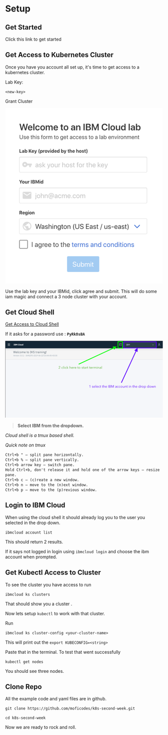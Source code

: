 # Setup

## Get Started

Click this link to get started

## Get Access to Kubernetes Cluster

Once you have you account all set up, it's time to get access to a kubernetes cluster. 

Lab Key: 

```text
<new-key>
```

Grant Cluster

![](.gitbook/assets/image%20%281%29.png)

Use the lab key and your IBMid, click agree and submit. This will do some iam magic and connect a 3 node cluster with your account.

## Get Cloud Shell

[Get Access to Cloud Shell](https://cloudshell-pyrk8s-ba.us-south.cf.cloud.ibm.com/)

If it asks for a password use : **`PyRk8sBA`** 

![](.gitbook/assets/screen-shot-2019-07-30-at-10.21.55-am.png)

> **Select IBM from the dropdown.**

_Cloud shell is a tmux based shell._ 

_Quick note on tmux_

```text
Ctrl+b " — split pane horizontally.
Ctrl+b % — split pane vertically.
Ctrl+b arrow key — switch pane.
Hold Ctrl+b, don't release it and hold one of the arrow keys — resize pane.
Ctrl+b c — (c)reate a new window.
Ctrl+b n — move to the (n)ext window.
Ctrl+b p — move to the (p)revious window.
```

## Login to IBM Cloud

When using the cloud shell it should already log you to the user you selected in the drop down.

```text
ibmcloud account list
```

This should return 2 results.

If it says not logged in login using `ibmcloud login` and choose the ibm account when prompted.

## Get Kubectl Access to Cluster

To see the cluster you have access to run

```text
ibmcloud ks clusters
```

That should show you a cluster .

Now lets setup `kubectl` to work with that cluster.

Run

```text
ibmcloud ks cluster-config <your-cluster-name>
```

This will print out the `export KUBECONFIG=<string>`

Paste that in the terminal. To test that went successfully

```text
kubectl get nodes
```

You should see three nodes. 

## Clone Repo

All the example code and yaml files are in github. 

```text
git clone https://github.com/moficodes/k8s-second-week.git
```

```text
cd k8s-second-week
```

Now we are ready to rock and roll.

